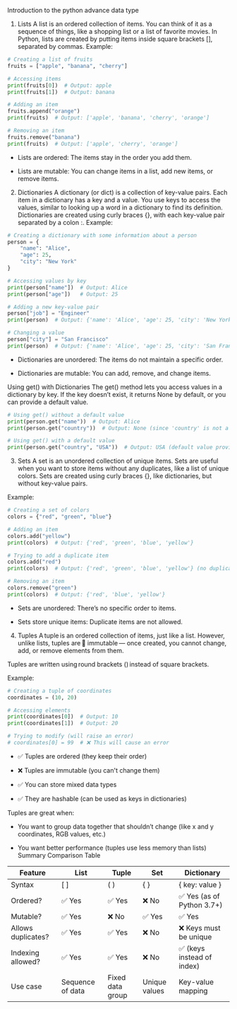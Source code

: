 Introduction to the python advance data type
1. Lists
A list is an ordered collection of items. You can think of it as a sequence of things, like a shopping list or a list of favorite movies. In Python, lists are created by putting items inside square brackets [], separated by commas.
Example:
```python 
# Creating a list of fruits
fruits = ["apple", "banana", "cherry"]

# Accessing items
print(fruits[0])  # Output: apple
print(fruits[1])  # Output: banana

# Adding an item
fruits.append("orange")
print(fruits)  # Output: ['apple', 'banana', 'cherry', 'orange']

# Removing an item
fruits.remove("banana")
print(fruits)  # Output: ['apple', 'cherry', 'orange']
```
* Lists are ordered: The items stay in the order you add them.

* Lists are mutable: You can change items in a list, add new items, or remove items.

2. Dictionaries
A dictionary (or dict) is a collection of key-value pairs. Each item in a dictionary has a key and a value. You use keys to access the values, similar to looking up a word in a dictionary to find its definition. Dictionaries are created using curly braces {}, with each key-value pair separated by a colon :.
Example:
```python
# Creating a dictionary with some information about a person
person = {
    "name": "Alice",
    "age": 25,
    "city": "New York"
}

# Accessing values by key
print(person["name"])  # Output: Alice
print(person["age"])   # Output: 25

# Adding a new key-value pair
person["job"] = "Engineer"
print(person)  # Output: {'name': 'Alice', 'age': 25, 'city': 'New York', 'job': 'Engineer'}

# Changing a value
person["city"] = "San Francisco"
print(person)  # Output: {'name': 'Alice', 'age': 25, 'city': 'San Francisco', 'job': 'Engineer'}
```
* Dictionaries are unordered: The items do not maintain a specific order.

* Dictionaries are mutable: You can add, remove, and change items.

Using get() with Dictionaries
The get() method lets you access values in a dictionary by key. If the key doesn’t exist, it returns None by default, or you can provide a default value.

```python 
# Using get() without a default value
print(person.get("name"))  # Output: Alice
print(person.get("country"))  # Output: None (since 'country' is not a key)

# Using get() with a default value
print(person.get("country", "USA"))  # Output: USA (default value provided)
```
3. Sets
A set is an unordered collection of unique items. Sets are useful when you want to store items without any duplicates, like a list of unique colors. Sets are created using curly braces {}, like dictionaries, but without key-value pairs.

Example:
```python 
# Creating a set of colors
colors = {"red", "green", "blue"}

# Adding an item
colors.add("yellow")
print(colors)  # Output: {'red', 'green', 'blue', 'yellow'}

# Trying to add a duplicate item
colors.add("red")
print(colors)  # Output: {'red', 'green', 'blue', 'yellow'} (no duplicate)

# Removing an item
colors.remove("green")
print(colors)  # Output: {'red', 'blue', 'yellow'}
```

* Sets are unordered: There’s no specific order to items.

* Sets store unique items: Duplicate items are not allowed.

4. Tuples
A tuple is an ordered collection of items, just like a list. However, unlike lists, tuples are 📌 immutable — once created, you cannot change, add, or remove elements from them.

Tuples are written using round brackets () instead of square brackets.

Example:
```python
# Creating a tuple of coordinates
coordinates = (10, 20)

# Accessing elements
print(coordinates[0])  # Output: 10
print(coordinates[1])  # Output: 20

# Trying to modify (will raise an error)
# coordinates[0] = 99  # ❌ This will cause an error
```
* ✅ Tuples are ordered (they keep their order)

* ❌ Tuples are immutable (you can't change them)

* ✅ You can store mixed data types

* ✅ They are hashable (can be used as keys in dictionaries)

Tuples are great when:

* You want to group data together that shouldn’t change (like x and y coordinates, RGB values, etc.)

* You want better performance (tuples use less memory than lists)
 Summary Comparison Table

| Feature | List | Tuple | Set | Dictionary |
|---|---|---|---|---|
| Syntax | [ ] | ( ) | { } | { key: value } |
| Ordered? | ✅ Yes | ✅ Yes | ❌ No | ✅ Yes (as of Python 3.7+) |
| Mutable? | ✅ Yes | ❌ No | ✅ Yes | ✅ Yes |
| Allows duplicates? | ✅ Yes | ✅ Yes | ❌ No | ❌ Keys must be unique |
| Indexing allowed? | ✅ Yes | ✅ Yes | ❌ No | ✅ (keys instead of index) |
Use case|	Sequence of data|	Fixed data group|	Unique values|	Key-value mapping